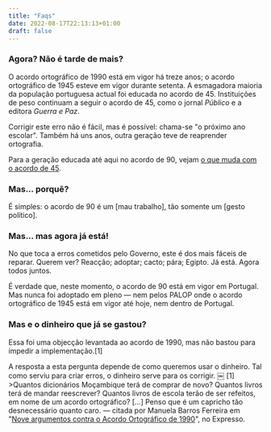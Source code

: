 ```yaml
---
title: "Faqs"
date: 2022-08-17T22:13:13+01:00
draft: false
---
```


### Agora? Não é tarde de mais?

O acordo ortográfico de 1990 está em vigor há treze anos; o acordo ortográfico de 1945 esteve em vigor durante setenta. A esmagadora maioria da população portuguesa actual foi educada no acordo de 45. Instituições de peso continuam a seguir o acordo de 45, como o jornal _Público_ e a editora _Guerra e Paz_.

Corrigir este erro não é fácil, mas é possível: chama-se "o próximo ano escolar". Também há uns anos, outra geração teve de reaprender ortografia.

Para a geração educada até aqui no acordo de 90, vejam [o que muda com o acordo de 45](/o-que-muda).

### Mas... porquê?

É simples: o acordo de 90 é um [mau trabalho], tão somente um [gesto político].

### Mas... mas agora já está!

No que toca a erros cometidos pelo Governo, este é dos mais fáceis de reparar. Querem ver? Reacção; adoptar; cacto; pára; Egipto. Já está. Agora todos juntos.

É verdade que, neste momento, o acordo de 90 está em vigor em Portugal. Mas nunca foi adoptado em pleno — nem pelos PALOP onde o acordo ortográfico de 1945 está em vigor até hoje, nem dentro de Portugal.

### Mas e o dinheiro que já se gastou?

Essa foi uma objecção levantada ao acordo de 1990, mas não bastou para impedir a implementação.[1]

A resposta a esta pergunta depende de como queremos usar o dinheiro. Tal como serviu para criar erros, o dinheiro serve para os corrigir.
￼
[1] >Quantos dicionários Moçambique terá de comprar de novo? Quantos livros terá de mandar reescrever? Quantos livros de escola terão de ser refeitos, em nome de um acordo ortográfico? [...] Penso que é um capricho tão desnecessário quanto caro. — citada por Manuela Barros Ferreira em "[Nove argumentos contra o Acordo Ortográfico de 1990](https://expresso.pt/opiniao/2016-05-11-Nove-argumentos-contra-o-Acordo-Ortografico-de-1990)", no Expresso.